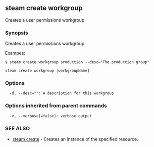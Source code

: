 ## steam create workgroup

Creates a user permissions workgroup.

### Synopsis


Creates a user permissions workgroup.

Exampes:

	$ steam create workgroup production --desc="The production group"

```
steam create workgroup [workgroupName] 
```

### Options

```
  -d, --desc="": A description for this workgroup
```

### Options inherited from parent commands

```
  -v, --verbose[=false]: verbose output
```

### SEE ALSO
* [steam create](steam_create.md)	 - Creates an instance of the specified resource.

